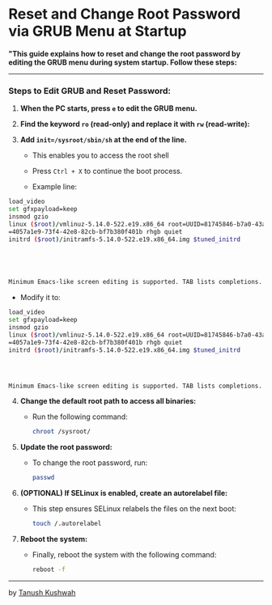 # Reset and Change Root Password via GRUB Menu at Startup





**"This guide explains how to reset and change the root password by editing the GRUB menu during system startup. Follow these steps:**


---

### **Steps to Edit GRUB and Reset Password:**

1. **When the PC starts, press `e` to edit the GRUB menu.**

2. **Find the keyword `ro` (read-only) and replace it with `rw` (read-write):**
   
3. **Add `init=/sysroot/sbin/sh` at the end of the line.**
   - This enables you to access the root shell 
   -  Press `Ctrl + X` to continue the boot process.   

   - Example line:
     
```bash
load_video 
set gfxpayload=keep 
insmod gzio 
linux ($root)/vmlinuz-5.14.0-522.e19.x86_64 root=UUID=81745846-b7a0-43a5-9e a5-eeb05633f54f `ro`  crashkernel=1G-4G:192M, 4G-64G:256M,64G-:512M resume UUIDS 
=4057a1e9-73f4-42e8-82cb-bf7b380f401b rhgb quiet 
initrd ($root)/initramfs-5.14.0-522.e19.x86_64.img $tuned_initrd 





Minimum Emacs-like screen editing is supported. TAB lists completions. Press Ctrl-x or F10 to boot, Ctrl-c or F2 for a command-line or ESC to discard edits and return to the GRUB menu
```
  
   - Modify it to:


  ```bash
load_video 
set gfxpayload=keep 
insmod gzio 
linux ($root)/vmlinuz-5.14.0-522.e19.x86_64 root=UUID=81745846-b7a0-43a5-9e a5-eeb05633f54f `rw init=/sysroot/sbin/sh`  crashkernel=1G-4G:192M, 4G-64G:256M,64G-:512M resume UUIDS 
=4057a1e9-73f4-42e8-82cb-bf7b380f401b rhgb quiet 
initrd ($root)/initramfs-5.14.0-522.e19.x86_64.img $tuned_initrd 




Minimum Emacs-like screen editing is supported. TAB lists completions. Press Ctrl-x or F10 to boot, Ctrl-c or F2 for a command-line or ESC to discard edits and return to the GRUB menu
```


4. **Change the default root path to access all binaries:**
   - Run the following command:
     ```bash
     chroot /sysroot/
     ```

5. **Update the root password:**
   - To change the root password, run:
     ```bash
     passwd
     ```

6. **(OPTIONAL) If SELinux is enabled, create an autorelabel file:**
   - This step ensures SELinux relabels the files on the next boot:
     ```bash
     touch /.autorelabel
     ```

7. **Reboot the system:**
   - Finally, reboot the system with the following command:
     ```bash
     reboot -f
     ```
     

---
by [Tanush Kushwah](https://www.linkedin.com/in/tanush-kushwah-b51a97319/?originalSubdomain=in)





